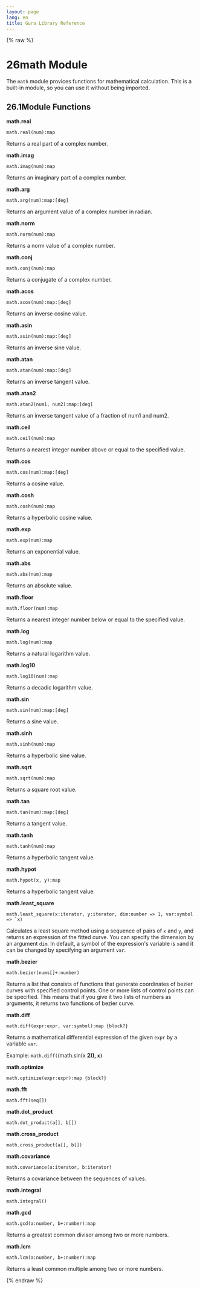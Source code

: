 ```yaml
---
layout: page
lang: en
title: Gura Library Reference
---
```


{% raw %}
<h1><span class="caption-index-1">26</span><a name="anchor-26"></a>math Module</h1>
<p>
The <code>math</code> module provices functions for mathematical calculation. This is a built-in module, so you can use it without being imported.
</p>
<h2><span class="caption-index-2">26.1</span><a name="anchor-26-1"></a>Module Functions</h2>
<p>
<strong>math.real</strong>
</p>
<p>
<code>math.real(num):map</code>
</p>
<p>
Returns a real part of a complex number.
</p>
<p>
<strong>math.imag</strong>
</p>
<p>
<code>math.imag(num):map</code>
</p>
<p>
Returns an imaginary part of a complex number.
</p>
<p>
<strong>math.arg</strong>
</p>
<p>
<code>math.arg(num):map:[deg]</code>
</p>
<p>
Returns an argument value of a complex number in radian.
</p>
<p>
<strong>math.norm</strong>
</p>
<p>
<code>math.norm(num):map</code>
</p>
<p>
Returns a norm value of a complex number.
</p>
<p>
<strong>math.conj</strong>
</p>
<p>
<code>math.conj(num):map</code>
</p>
<p>
Returns a conjugate of a complex number.
</p>
<p>
<strong>math.acos</strong>
</p>
<p>
<code>math.acos(num):map:[deg]</code>
</p>
<p>
Returns an inverse cosine value.
</p>
<p>
<strong>math.asin</strong>
</p>
<p>
<code>math.asin(num):map:[deg]</code>
</p>
<p>
Returns an inverse sine value.
</p>
<p>
<strong>math.atan</strong>
</p>
<p>
<code>math.atan(num):map:[deg]</code>
</p>
<p>
Returns an inverse tangent value.
</p>
<p>
<strong>math.atan2</strong>
</p>
<p>
<code>math.atan2(num1, num2):map:[deg]</code>
</p>
<p>
Returns an inverse tangent value of a fraction of num1 and num2.
</p>
<p>
<strong>math.ceil</strong>
</p>
<p>
<code>math.ceil(num):map</code>
</p>
<p>
Returns a nearest integer number above or equal to the specified value.
</p>
<p>
<strong>math.cos</strong>
</p>
<p>
<code>math.cos(num):map:[deg]</code>
</p>
<p>
Returns a cosine value.
</p>
<p>
<strong>math.cosh</strong>
</p>
<p>
<code>math.cosh(num):map</code>
</p>
<p>
Returns a hyperbolic cosine value.
</p>
<p>
<strong>math.exp</strong>
</p>
<p>
<code>math.exp(num):map</code>
</p>
<p>
Returns an exponential value.
</p>
<p>
<strong>math.abs</strong>
</p>
<p>
<code>math.abs(num):map</code>
</p>
<p>
Returns an absolute value.
</p>
<p>
<strong>math.floor</strong>
</p>
<p>
<code>math.floor(num):map</code>
</p>
<p>
Returns a nearest integer number below or equal to the specified value.
</p>
<p>
<strong>math.log</strong>
</p>
<p>
<code>math.log(num):map</code>
</p>
<p>
Returns a natural logarithm value.
</p>
<p>
<strong>math.log10</strong>
</p>
<p>
<code>math.log10(num):map</code>
</p>
<p>
Returns a decadic logarithm value.
</p>
<p>
<strong>math.sin</strong>
</p>
<p>
<code>math.sin(num):map:[deg]</code>
</p>
<p>
Returns a sine value.
</p>
<p>
<strong>math.sinh</strong>
</p>
<p>
<code>math.sinh(num):map</code>
</p>
<p>
Returns a hyperbolic sine value.
</p>
<p>
<strong>math.sqrt</strong>
</p>
<p>
<code>math.sqrt(num):map</code>
</p>
<p>
Returns a square root value.
</p>
<p>
<strong>math.tan</strong>
</p>
<p>
<code>math.tan(num):map:[deg]</code>
</p>
<p>
Returns a tangent value.
</p>
<p>
<strong>math.tanh</strong>
</p>
<p>
<code>math.tanh(num):map</code>
</p>
<p>
Returns a hyperbolic tangent value.
</p>
<p>
<strong>math.hypot</strong>
</p>
<p>
<code>math.hypot(x, y):map</code>
</p>
<p>
Returns a hyperbolic tangent value.
</p>
<p>
<strong>math.least_square</strong>
</p>
<p>
<code>math.least_square(x:iterator, y:iterator, dim:number =&gt; 1, var:symbol =&gt; `x)</code>
</p>
<p>
Calculates a least square method using a sequence of pairs of <code>x</code> and <code>y</code>, and returns an expression of the fitted curve. You can specify the dimension by an argument <code>dim</code>. In default, a symbol of the expression's variable is <code>x</code>and it can be changed by specifying an argument <code>var</code>.
</p>
<p>
<strong>math.bezier</strong>
</p>
<p>
<code>math.bezier(nums[]+:number)</code>
</p>
<p>
Returns a list that consists of functions that generate coordinates of bezier curves with specified control points. One or more lists of control points can be specified. This means that if you give it two lists of numbers as arguments, it returns two functions of bezier curve.
</p>
<p>
<strong>math.diff</strong>
</p>
<p>
<code>math.diff(expr:expr, var:symbol):map {block?}</code>
</p>
<p>
Returns a mathematical differential expression of the given <code>expr</code> by a variable <code>var</code>.
</p>
<p>
Example: <code>math.diff(</code>(math.sin(x <strong> 2)), <code>x)</code></strong>
</p>
<p>
<strong>math.optimize</strong>
</p>
<p>
<code>math.optimize(expr:expr):map {block?}</code>
</p>
<p>
<strong>math.fft</strong>
</p>
<p>
<code>math.fft(seq[])</code>
</p>
<p>
<strong>math.dot_product</strong>
</p>
<p>
<code>math.dot_product(a[], b[])</code>
</p>
<p>
<strong>math.cross_product</strong>
</p>
<p>
<code>math.cross_product(a[], b[])</code>
</p>
<p>
<strong>math.covariance</strong>
</p>
<p>
<code>math.covariance(a:iterator, b:iterator)</code>
</p>
<p>
Returns a covariance between the sequences of values.
</p>
<p>
<strong>math.integral</strong>
</p>
<p>
<code>math.integral()</code>
</p>
<p>
<strong>math.gcd</strong>
</p>
<p>
<code>math.gcd(a:number, b+:number):map</code>
</p>
<p>
Returns a greatest common divisor among two or more numbers.
</p>
<p>
<strong>math.lcm</strong>
</p>
<p>
<code>math.lcm(a:number, b+:number):map</code>
</p>
<p>
Returns a least common multiple among two or more numbers.
</p>
<p />

{% endraw %}
